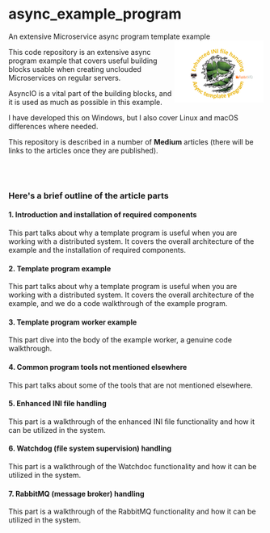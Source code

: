 # async_example_program

 An extensive Microservice async program template example
<img width="35%" align="right" src="static/async_template_prog.png" alt=""/>

This code repository is an extensive async program example that covers useful building blocks
usable when creating unclouded Microservices on regular servers.

AsyncIO is a vital part of the building blocks, and it is used as much as possible in this example.

I have developed this on Windows, but I also cover Linux and macOS differences where needed.

This repository is described in a number of **Medium** articles (there will be links to the 
articles once they are published).

<br><br>

### Here's a brief outline of the article parts

#### 1. Introduction and installation of required components
This part talks about why a template program is useful when you are working with a distributed system. 
It covers the overall architecture of the example and the installation of required components.

#### 2. Template program example
This part talks about why a template program is useful when you are working with a distributed system. 
It covers the overall architecture of the example, and we do a code walkthrough of the example program.

#### 3. Template program worker example
This part dive into the body of the example worker, a genuine code walkthrough.

#### 4. Common program tools not mentioned elsewhere
This part talks about some of the tools that are not mentioned elsewhere.

#### 5. Enhanced INI file handling
This part is a walkthrough of the enhanced INI file functionality and how it can be utilized in the system.

#### 6. Watchdog (file system supervision) handling
This part is a walkthrough of the Watchdoc functionality and how it can be utilized in the system.

#### 7. RabbitMQ (message broker) handling
This part is a walkthrough of the RabbitMQ functionality and how it can be utilized in the system. 
